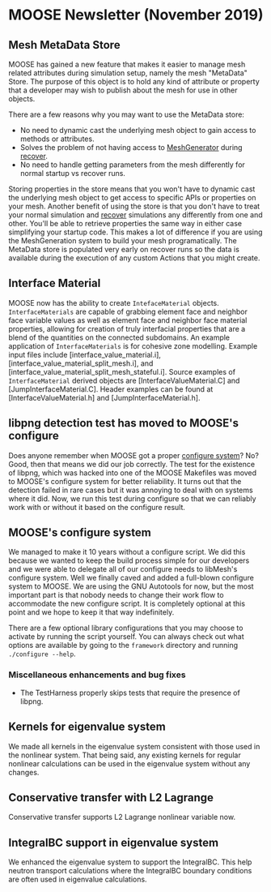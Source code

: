 # MOOSE Newsletter (November 2019)

## Mesh MetaData Store

MOOSE has gained a new feature that makes it easier to manage mesh related attributes during
simulation setup, namely the mesh "MetaData" Store. The purpose of this object is to hold any
kind of attribute or property that a developer may wish to publish about the mesh for use in
other objects.

There are a few reasons why you may want to use the MetaData store:

 - No need to dynamic cast the underlying mesh object to gain access to methods or attributes.
 - Solves the problem of not having access to [MeshGenerator](MeshGenerators/index.md) during
   [recover](restart_recover.md).
 - No need to handle getting parameters from the mesh differently for normal startup vs recover runs.

Storing properties in the store means that you won't have to dynamic cast the underlying mesh
object to get access to specific APIs or properties on your mesh. Another benefit of using the
store is that you don't have to treat your normal simulation and [recover](restart_recover.md)
simulations any differently from one and other. You'll be able to retrieve properties the same
way in either case simplifying your startup code. This makes a lot of difference if you are
using the MeshGeneration system to build your mesh programatically. The MetaData store is
populated very early on recover runs so the data is available during the execution of any
custom Actions that you might create.

## Interface Material

MOOSE now has the ability to create `IntefaceMaterial`
objects. `InterfaceMaterials` are capable of grabbing element face and neighbor face
variable values as well as element face and neighbor face material properties,
allowing for creation of truly interfacial properties that are a blend of the
quantities on the connected subdomains. An example application of
`InterfaceMaterials` is for cohesive zone modelling. Example input files include
[interface_value_material.i], [interface_value_material_split_mesh.i], and
[interface_value_material_split_mesh_stateful.i]. Source examples of
`InterfaceMaterial` derived objects are [InterfaceValueMaterial.C] and
[JumpInterfaceMaterial.C]. Header examples can be found at
[InterfaceValueMaterial.h] and [JumpInterfaceMaterial.h].

## libpng detection test has moved to MOOSE's configure

Does anyone remember when MOOSE got a proper [configure system](build_system.md)? No? Good,
then that means we did our job correctly. The test for the existence of libpng, which was
hacked into one of the MOOSE Makefiles was moved to MOOSE's configure system for better
reliability. It turns out that the detection failed in rare cases but it was annoying to deal
with on systems where it did. Now, we run this test during configure so that we can reliably
work with or without it based on the configure result.

## MOOSE's configure system

We managed to make it 10 years without a configure script. We did this because we wanted to
keep the build process simple for our developers and we were able to delegate all of our
configure needs to libMesh's configure system. Well we finally caved and added a full-blown
configure system to MOOSE. We are using the GNU Autotools for now, but the most important part
is that nobody needs to change their work flow to accommodate the new configure script. It is
completely optional at this point and we hope to keep it that way indefinitely.

There are a few optional library configurations that you may choose to activate by running the
script yourself. You can always check out what options are available by going to the `framework`
directory and running `./configure --help`.

### Miscellaneous enhancements and bug fixes

- The TestHarness properly skips tests that require the presence of libpng.

## Kernels for eigenvalue system

We made all kernels in the eigenvalue system consistent with those used in
the nonlinear system. That being said, any existing kernels for regular nonlinear
calculations can be used in the eigenvalue system without any changes.

## Conservative transfer with L2 Lagrange

Conservative transfer supports L2 Lagrange nonlinear variable now.

## IntegralBC support in eigenvalue system

We enhanced the eigenvalue system to support the IntegralBC. This help
neutron transport calculations where the IntegralBC boundary conditions
are often used in eigenvalue calculations.

